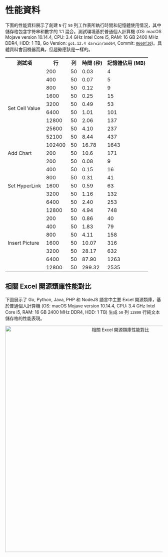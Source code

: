 # 性能資料

下面的性能資料展示了創建 `N` 行 `50` 列工作表所執行時間和記憶體使用情況，其中儲存格包含字符串和數字的 1:1 混合。測試環境基於普通個人計算機 (OS: macOS Mojave version 10.14.4, CPU: 3.4 GHz Intel Core i5, RAM: 16 GB 2400 MHz DDR4, HDD: 1 TB, Go Version: `go1.12.4 darwin/amd64`, Commit: [`0660f30`](https://github.com/360EntSecGroup-Skylar/excelize/tree/0660f30cddc06de7883d40eb4f8e4945c18a0252))。具體資料會因機器而異，但趨勢應該是一樣的。

<table>
    <tr>
        <th>測試項</th>
        <th>行</th>
        <th>列</th>
        <th>時間 (秒) </th>
        <th>記憶體佔用 (MB)</th>
    </tr>
    <tr>
        <td rowspan="10">Set Cell Value</td>
        <td>200</td>
        <td>50</td>
        <td>0.03</td>
        <td>4</td>
    </tr>
    <tr>
        <td>400</td>
        <td>50</td>
        <td>0.07</td>
        <td>5</td>
    </tr>
    <tr>
        <td>800</td>
        <td>50</td>
        <td>0.12</td>
        <td>9</td>
    </tr>
    <tr>
        <td>1600</td>
        <td>50</td>
        <td>0.25</td>
        <td>15</td>
    </tr>
    <tr>
        <td>3200</td>
        <td>50</td>
        <td>0.49</td>
        <td>53</td>
    </tr>
    <tr>
        <td>6400</td>
        <td>50</td>
        <td>1.01</td>
        <td>101</td>
    </tr>
    <tr>
        <td>12800</td>
        <td>50</td>
        <td>2.06</td>
        <td>137</td>
    </tr>
    <tr>
        <td>25600</td>
        <td>50</td>
        <td>4.10</td>
        <td>237</td>
    </tr>
    <tr>
        <td>52100</td>
        <td>50</td>
        <td>8.44</td>
        <td>437</td>
    </tr>
    <tr>
        <td>102400</td>
        <td>50</td>
        <td>16.78</td>
        <td>1643</td>
    </tr>
    <tr>
        <td rowspan="1">Add Chart</td>
        <td>200</td>
        <td>50</td>
        <td>10.6</td>
        <td>171</td>
    </tr>
    <tr>
        <td rowspan="7">Set HyperLink</td>
        <td>200</td>
        <td>50</td>
        <td>0.08</td>
        <td>9</td>
    </tr>
    <tr>
        <td>400</td>
        <td>50</td>
        <td>0.15</td>
        <td>16</td>
    </tr>
    <tr>
        <td>800</td>
        <td>50</td>
        <td>0.31</td>
        <td>41</td>
    </tr>
    <tr>
        <td>1600</td>
        <td>50</td>
        <td>0.59</td>
        <td>63</td>
    </tr>
    <tr>
        <td>3200</td>
        <td>50</td>
        <td>1.16</td>
        <td>132</td>
    </tr>
    <tr>
        <td>6400</td>
        <td>50</td>
        <td>2.40</td>
        <td>253</td>
    </tr>
    <tr>
        <td>12800</td>
        <td>50</td>
        <td>4.94</td>
        <td>748</td>
    </tr>
    <tr>
        <td rowspan="7">Insert Picture</td>
        <td>200</td>
        <td>50</td>
        <td>0.86</td>
        <td>40</td>
    </tr>
    <tr>
        <td>400</td>
        <td>50</td>
        <td>1.83</td>
        <td>79</td>
    </tr>
    <tr>
        <td>800</td>
        <td>50</td>
        <td>4.11</td>
        <td>158</td>
    </tr>
    <tr>
        <td>1600</td>
        <td>50</td>
        <td>10.07</td>
        <td>316</td>
    </tr>
    <tr>
        <td>3200</td>
        <td>50</td>
        <td>28.17</td>
        <td>632</td>
    </tr>
    <tr>
        <td>6400</td>
        <td>50</td>
        <td>87.90</td>
        <td>1263</td>
    </tr>
    <tr>
        <td>12800</td>
        <td>50</td>
        <td>299.32</td>
        <td>2535</td>
    </tr>
</table>

## 相關 Excel 開源類庫性能對比

下圖展示了 Go, Python, Java, PHP 和 NodeJS 語言中主要 Excel 開源類庫，基於普通個人計算機 (OS: macOS Mojave version 10.14.4, CPU: 3.4 GHz Intel Core i5, RAM: 16 GB 2400 MHz DDR4, HDD: 1 TB) 生成 `50` 列 `12800` 行純文本儲存格的性能表現。

<p align="center"><img width="721" src="https://xuri.me/wp-content/uploads/2016/08/excelize-golang-library-for-reading-and-writing-xlsx-files-3.png" alt="相關 Excel 開源類庫性能對比"></p>
